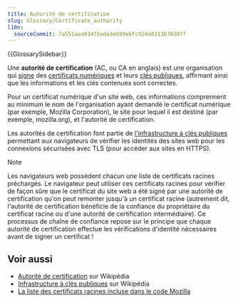 ```yaml
---
title: Autorité de certification
slug: Glossary/Certificate_authority
l10n:
  sourceCommit: 7a551aaa034fbada3eb99e6fc924a0313b78307f
---
```


{{GlossarySidebar}}

Une **autorité de certification** (AC, ou CA en anglais) est une organisation qui [signe](/fr/docs/Glossary/Signature/Security) des [certificats numériques](/fr/docs/Glossary/Digital_certificate) et leurs [clés publiques](/fr/docs/Glossary/Key), affirmant ainsi que les informations et les clés contenues sont correctes.

Pour un certificat numérique d'un site web, ces informations comprennent au minimum le nom de l'organisation ayant demandé le certificat numérique (par exemple, Mozilla Corporation), le site pour lequel il est destiné (par exemple, mozilla.org), et l'autorité de certification.

Les autorités de certification font partie de [l'infrastructure à clés publiques](https://fr.wikipedia.org/wiki/Infrastructure_%C3%A0_cl%C3%A9s_publiques) permettant aux navigateurs de vérifier les identités des sites web pour les connexions sécurisées avec TLS (pour accéder aux sites en HTTPS).

> [!NOTE]
> Les navigateurs web possèdent chacun une liste de certificats racines préchargés. Le navigateur peut utiliser ces certificats racines pour vérifier de façon sûre que le certificat du site web a été signé par une autorité de certification qu'on peut remonter jusqu'à un certificat racine (autrement dit, l'autorité de certification bénéficie de la confiance du propriétaire du certificat racine ou d'une autorité de certification intermédiaire). Ce processus de chaîne de confiance repose sur le principe que chaque autorité de certification effectue les vérifications d'identité nécessaires avant de signer un certificat&nbsp;!

## Voir aussi

- [Autorité de certification](https://fr.wikipedia.org/wiki/Autorit%C3%A9_de_certification) sur Wikipédia
- [Infrastructure à clés publiques](https://fr.wikipedia.org/wiki/Infrastructure_%C3%A0_cl%C3%A9s_publiques) sur Wikipédia
- [La liste des certificats racines incluse dans le code Mozilla](https://wiki.mozilla.org/CA/Included_Certificates)
